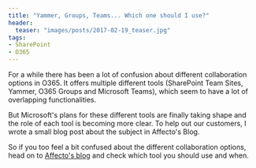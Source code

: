 ```yaml
---
title: "Yammer, Groups, Teams... Which one should I use?"
header:
  teaser: "images/posts/2017-02-19_teaser.jpg"
tags:
- SharePoint
- O365
---
```


For a while there has been a lot of confusion about different collaboration
options in O365. It offers multiple different tools (SharePoint Team Sites, 
Yammer, O365 Groups and Microsoft Teams), which seem to have a lot of 
overlapping functionalities. 

But Microsoft's plans for these different tools are finally taking shape and
the role of each tool is becoming more clear. To help out our customers, 
I wrote a small blog post about the subject in Affecto's Blog. 

So if you too feel a bit confused about the different collaboration options,
head on to [Affecto's blog](http://www.affecto.com/insights/blog/future-collaboration-office-365/)
and check which tool you should use and when.
